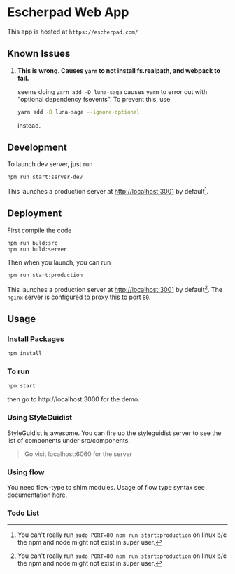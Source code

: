 # Escherpad Web App

This app is hosted at `https://escherpad.com/`

## Known Issues

1. **This is wrong. Causes `yarn` to not install fs.realpath, and webpack to fail.** 

    seems doing `yarn add -D luna-saga` causes yarn to error out with "optional dependency fsevents". To prevent this, use 
    ```bash
    yarn add -D luna-saga --ignore-optional
    ```
    instead.

## Development

To launch dev server, just run
```
npm run start:server-dev
```
This launches a production server at [http://localhost:3001](http://localhost:3001) by default[^1].

## Deployment

First compile the code 
```
npm run buld:src
npm run buld:server
```
Then when you launch, you can run
```
npm run start:production
```
This launches a production server at [http://localhost:3001](http://localhost:3001) by default[^1]. The `nginx` server is configured to proxy this to port `80`.

[^1]: You can't really run `sudo PORT=80 npm run start:production` on linux b/c the npm and node might not exist in super user.

## Usage

### Install Packages

```sh
npm install
```

### To run

```sh
npm start
```
then go to http://localhost:3000 for the demo.

### Using StyleGuidist
StyleGuidist is awesome. You can fire up the styleguidist server to see the list of components under src/components.

> Go visit localhost:6060 for the server

### Using flow 

You need flow-type to shim modules. Usage of flow type syntax see documentation [here](https://flow.org/en/docs/frameworks/react/#adding-types-to-react-functional-components-a-classtoc-idtoc-adding-types-to-react-functional-components-hreftoc-adding-types-to-react-functional-componentsa).


### Todo List


